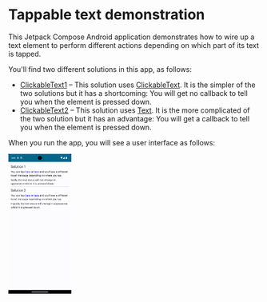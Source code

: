 # Tappable text demonstration

This Jetpack Compose Android application demonstrates how to wire up a text element to perform different actions
depending on which part of its text is tapped.

You'll find two different solutions in this app, as follows:

* [ClickableText1][1] – This solution uses [ClickableText][3]. It is the simpler of the two solutions but it has a shortcoming: You will get no callback to tell you when the element is pressed down.
* [ClickableText2][2] – This solution uses [Text][4]. It is the more complicated of the two solution but it has an advantage: You will get a callback to tell you when the element is pressed down.

When you run the app, you will see a user interface as follows:

<img src="Screenshot.png" alt="Screenshot of application" width=25%>

[1]: src/main/java/com/tazkiyatech/jetpackcompose/experiments/app1/ClickableText1.kt
[2]: src/main/java/com/tazkiyatech/jetpackcompose/experiments/app1/ClickableText2.kt
[3]: https://developer.android.com/reference/kotlin/androidx/compose/foundation/text/package-summary#ClickableText(androidx.compose.ui.text.AnnotatedString,kotlin.Function1,androidx.compose.ui.Modifier,androidx.compose.ui.text.TextStyle,kotlin.Boolean,androidx.compose.ui.text.style.TextOverflow,kotlin.Int,kotlin.Function1,kotlin.Function1)
[4]: https://developer.android.com/reference/kotlin/androidx/compose/material/package-summary#Text(kotlin.String,androidx.compose.ui.Modifier,androidx.compose.ui.graphics.Color,androidx.compose.ui.unit.TextUnit,androidx.compose.ui.text.font.FontStyle,androidx.compose.ui.text.font.FontWeight,androidx.compose.ui.text.font.FontFamily,androidx.compose.ui.unit.TextUnit,androidx.compose.ui.text.style.TextDecoration,androidx.compose.ui.text.style.TextAlign,androidx.compose.ui.unit.TextUnit,androidx.compose.ui.text.style.TextOverflow,kotlin.Boolean,kotlin.Int,kotlin.Int,kotlin.Function1,androidx.compose.ui.text.TextStyle)